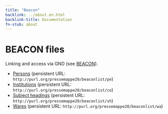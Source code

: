 ```yaml
---
title: "Beacon"
backlink: ../about.en.html
backlink-title: Documentation
fn-stub: about
---
```


# BEACON files

Linking and access via GND (see [BEACON](https://meta.wikimedia.org/wiki/Dynamic_links_to_external_resources)).

- [Persons](BEACON-Personen.txt) (persistent URL: `http://purl.org/pressemappe20/beaconlist/pe`)
- [Institutions](BEACON-Institutionen.txt) (persistent URL: `http://purl.org/pressemappe20/beaconlist/co`)
- [Subject headings](BEACON-Schlagworte.txt) (persistent URL: `http://purl.org/pressemappe20/beaconlist/sh`)
- [Wares](BEACON-SchlagworteW.txt) (persistent URL: `http://purl.org/pressemappe20/beaconlist/wa`)
